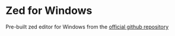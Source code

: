 # Zed for Windows
Pre-built zed editor for Windows from the [official github repository](https://github.com/zed-industries/zed)
